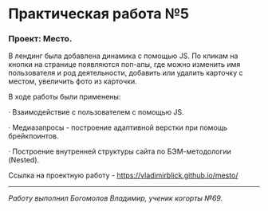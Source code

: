 # Практическая работа №5

### Проект: Место.

В лендинг была добавлена динамика с помощью JS. По кликам на кнопки на странице появляются поп-апы, где можно изменить имя пользователя и род деятельности, добавить или удалить карточку с местом, увеличить фото из карточки.

В ходе работы были применены:

· Взаимодействие с пользователем с помощью JS.

· Медиазапросы - построение адаптивной верстки при помощь брейкпоинтов.

· Построение внутренней структуры сайта по БЭМ-методологии (Nested).


Сcылка на проектную работу - https://vladimirblick.github.io/mesto/


***

_Работу выполнил Богомолов Владимир, ученик когорты №69._


